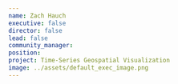 ```yaml
---
name: Zach Hauch
executive: false
director: false
lead: false
community_manager: 
position:  
project: Time-Series Geospatial Visualization
image: ../assets/default_exec_image.png
---
```

